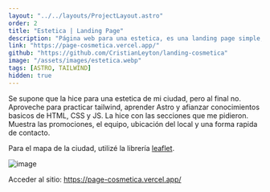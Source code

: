 ```yaml
---
layout: "../../layouts/ProjectLayout.astro"
order: 2
title: "Estetica | Landing Page"
description: "Página web para una estetica, es una landing page simple, con cinco secciones. Se supone que la hice para una estetica de mi ciudad, pero al final no. "
link: "https://page-cosmetica.vercel.app/"
github: "https://github.com/CristianLeyton/landing-cosmetica"
image: "/assets/images/estetica.webp"
tags: [ASTRO, TAILWIND]
hidden: true
---
```


Se supone que la hice para una estetica de mi ciudad, pero al final no.
Aproveche para practicar tailwind, aprender Astro y afianzar conocimientos basicos de HTML, CSS y JS.
La hice con las secciones que me pidieron. Muestra las promociones, el equipo, ubicación del local y una forma rapida de contacto.

Para el mapa de la ciudad, utilizé la librería [leaflet](https://leafletjs.com/).

![image](https://github.com/user-attachments/assets/5266ea4f-f7ba-4289-a356-8415eca8847c)

Acceder al sitio:
<https://page-cosmetica.vercel.app/>
